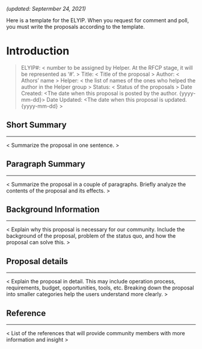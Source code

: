 *(updated: Septermber 24, 2021)*

Here is a template for the ELYIP. When you request for comment and poll, you must write the proposals according to the template.

# Introduction
> ELYIP#: < number to be assigned by Helper. At the RFCP stage, it will be represented as ‘#’. >
> Title: < Title of the proposal >
> Author: < Athors’ name >
> Helper: < the list of names of the ones who helped the author in the Helper group >
> Status: < Status of the proposals >
> Date Created: <The date when this proposal is posted by the author. {yyyy-mm-dd}>
> Date Updated: <The date when this proposal is updated. {yyyy-mm-dd} >

## Short Summary
---
< Summarize the proposal in one sentence. >

## Paragraph Summary
---
< Summarize the proposal in a couple of paragraphs. Briefly analyze the contents of the proposal and its effects. >

## Background Information
---
< Explain why this proposal is necessary for our community. Include the background of the proposal, problem of the status quo, and how the proposal can solve this. >

## Proposal details
---
< Explain the proposal in detail. This may include operation process, requirements, budget, opportunities, tools, etc. Breaking down the proposal into smaller categories help the users understand more clearly. >

## Reference
---
< List of the references that will provide community members with more information and insight >
